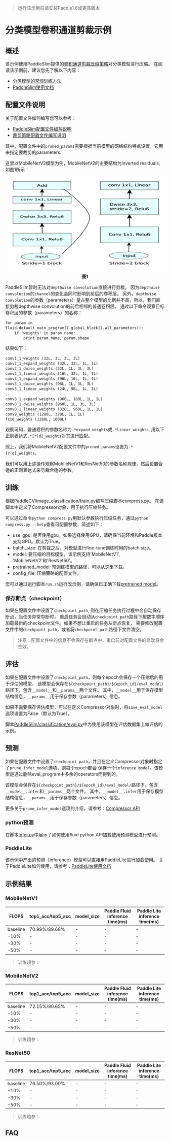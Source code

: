 >运行该示例前请安装Paddle1.6或更高版本

# 分类模型卷积通道剪裁示例

## 概述

该示例使用PaddleSlim提供的[卷积通道剪裁压缩策略]()对分类模型进行压缩。
在阅读该示例前，建议您先了解以下内容：

- [分类模型的常规训练方法](https://github.com/PaddlePaddle/models/tree/develop/PaddleCV/image_classification)
- [PaddleSlim使用文档](https://github.com/PaddlePaddle/models/blob/develop/PaddleSlim/docs/usage.md)


## 配置文件说明

关于配置文件如何编写您可以参考：

- [PaddleSlim配置文件编写说明](https://github.com/PaddlePaddle/models/blob/develop/PaddleSlim/docs/usage.md#122-%E9%85%8D%E7%BD%AE%E6%96%87%E4%BB%B6%E7%9A%84%E4%BD%BF%E7%94%A8)
- [裁剪策略配置文件编写说明](https://github.com/PaddlePaddle/models/blob/develop/PaddleSlim/docs/usage.md#22-%E6%A8%A1%E5%9E%8B%E9%80%9A%E9%81%93%E5%89%AA%E8%A3%81)

其中，配置文件中的`pruned_params`需要根据当前模型的网络结构特点设置，它用来指定要裁剪的parameters.

这里以MobileNetV2模型为例，MobileNetV2的主要结构为Inverted residuals, 如图1所示：


<p align="center">
<img src="images/mobilenetv2.jpg" height=300 width=600 hspace='10'/> <br />
<strong>图1</strong>
</p>

PaddleSlim暂时无法对`depthwise convolution`直接进行剪裁， 因为`depthwise convolution`的`channel`的变化会同时影响到前后的卷积层。
另外，`depthwise convolution`的参数（parameters）量占整个模型的比例并不高，所以，我们直接剪裁depthwise convolution的前后相邻的普通卷积层。
通过以下命令观察目标卷积层的参数（parameters）的名称：

```
for param in fluid.default_main_program().global_block().all_parameters():
    if 'weights' in param.name:
        print param.name, param.shape
```

结果如下：

```
conv1_1_weights (32L, 3L, 3L, 3L)
conv2_1_expand_weights (32L, 32L, 1L, 1L)
conv2_1_dwise_weights (32L, 1L, 3L, 3L)
conv2_1_linear_weights (16L, 32L, 1L, 1L)
conv3_1_expand_weights (96L, 16L, 1L, 1L)
conv3_1_dwise_weights (96L, 1L, 3L, 3L)
conv3_1_linear_weights (24L, 96L, 1L, 1L)
...
conv8_1_expand_weights (960L, 160L, 1L, 1L)
conv8_1_dwise_weights (960L, 1L, 3L, 3L)
conv8_1_linear_weights (320L, 960L, 1L, 1L)
conv9_weights (1280L, 320L, 1L, 1L)
fc10_weights (1280L, 1000L)
```

观察可知，普通卷积的参数名称为`.*expand_weights`或`.*linear_weights`, 用以下正则表达式`.*[r|d]_weights`对其进行匹配。

综上，我们将MobileNetV2配置文件中的`pruned_params`设置为`.*[r|d]_weights`。

我们可以用上述操作观察MobileNetV1和ResNet50的参数名称规律，然后设置合适的正则表达式来剪裁合适的参数。


## 训练

根据[PaddleCV/image_classification/train.py](https://github.com/PaddlePaddle/models/blob/develop/PaddleCV/image_classification/train.py)编写压缩脚本compress.py。
在该脚本中定义了Compressor对象，用于执行压缩任务。

可以通过命令`python compress.py`用默认参数执行压缩任务，通过`python compress.py --help`查看可配置参数，简述如下：

- use_gpu: 是否使用gpu。如果选择使用GPU，请确保当前环境和Paddle版本支持GPU。默认为True。
- batch_size: 在剪裁之后，对模型进行fine-tune训练时用的batch size。
- model: 要压缩的目标模型，该示例支持'MobileNetV1', 'MobileNetV2'和'ResNet50'。
- pretrained_model: 预训练模型的路径，可以从[这里](https://github.com/PaddlePaddle/models/tree/develop/PaddleCV/image_classification#%E5%B7%B2%E5%8F%91%E5%B8%83%E6%A8%A1%E5%9E%8B%E5%8F%8A%E5%85%B6%E6%80%A7%E8%83%BD)下载。
- config_file: 压缩策略的配置文件。

您可以通过运行脚本`run.sh`运行改示例，请确保已正确下载[pretrained model](https://github.com/PaddlePaddle/models/tree/develop/PaddleCV/image_classification#%E5%B7%B2%E5%8F%91%E5%B8%83%E6%A8%A1%E5%9E%8B%E5%8F%8A%E5%85%B6%E6%80%A7%E8%83%BD)。


### 保存断点（checkpoint）

如果在配置文件中设置了`checkpoint_path`, 则在压缩任务执行过程中会自动保存断点，当任务异常中断时，
重启任务会自动从`checkpoint_path`路径下按数字顺序加载最新的checkpoint文件。如果不想让重启的任务从断点恢复，
需要修改配置文件中的`checkpoint_path`，或者将`checkpoint_path`路径下文件清空。

>注意：配置文件中的信息不会保存在断点中，重启前对配置文件的修改将会生效。


## 评估

如果在配置文件中设置了`checkpoint_path`，则每个epoch会保存一个压缩后的用于评估的模型，
该模型会保存在`${checkpoint_path}/${epoch_id}/eval_model/`路径下，包含`__model__`和`__params__`两个文件。
其中，`__model__`用于保存模型结构信息，`__params__`用于保存参数（parameters）信息。

如果不需要保存评估模型，可以在定义Compressor对象时，将`save_eval_model`选项设置为False（默认为True）。

脚本[PaddleSlim/classification/eval.py]()中为使用该模型在评估数据集上做评估的示例。

## 预测

如果在配置文件中设置了`checkpoint_path`，并且在定义Compressor对象时指定了`prune_infer_model`选项，则每个epoch都会
保存一个`inference model`。该模型是通过删除eval_program中多余的operators而得到的。

该模型会保存在`${checkpoint_path}/${epoch_id}/eval_model/`路径下，包含`__model__.infer`和`__params__`两个文件。
其中，`__model__.infer`用于保存模型结构信息，`__params__`用于保存参数（parameters）信息。

更多关于`prune_infer_model`选项的介绍，请参考：[Compressor API]()

### python预测

在脚本[infer.py](PaddleSlim/classification/eval.py)中展示了如何使用fluid python API加载使用预测模型进行预测。

### PaddleLite

该示例中产出的预测（inference）模型可以直接用PaddleLite进行加载使用。
关于PaddleLite如何使用，请参考：[PaddleLite使用文档](https://github.com/PaddlePaddle/Paddle-Lite/wiki#%E4%BD%BF%E7%94%A8)

## 示例结果

### MobileNetV1

| FLOPS |top1_acc/top5_acc| model_size |Paddle Fluid inference time(ms)| Paddle Lite inference time(ms)|
|---|---|---|---|---|
|baseline|70.99%/89.68% |- |- |-|
|-10%|- |- |- |-|
|-30%|- |- |- |-|
|-50%|- |- |- |-|

>训练超参：

### MobileNetV2

| FLOPS |top1_acc/top5_acc| model_size |Paddle Fluid inference time(ms)| Paddle Lite inference time(ms)|
|---|---|---|---|---|
|baseline|72.15%/90.65% |- |- |-|
|-10%|- |- |- |-|
|-30%|- |- |- |-|
|-50%|- |- |- |-|

>训练超参：

### ResNet50

| FLOPS |top1_acc/top5_acc| model_size |Paddle Fluid inference time(ms)| Paddle Lite inference time(ms)|
|---|---|---|---|---|
|baseline|76.50%/93.00% |- |- |-|
|-10%|- |- |- |-|
|-30%|- |- |- |-|
|-50%|- |- |- |-|

>训练超参：

## FAQ
